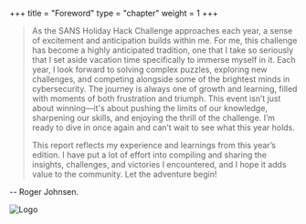 +++
title = "Foreword"
type = "chapter"
weight = 1
+++

> As the SANS Holiday Hack Challenge approaches each year, a sense of excitement and anticipation builds within me. For me, this challenge has become a highly anticipated tradition, one that I take so seriously that I set aside vacation time specifically to immerse myself in it. Each year, I look forward to solving complex puzzles, exploring new challenges, and competing alongside some of the brightest minds in cybersecurity. The journey is always one of growth and learning, filled with moments of both frustration and triumph. This event isn’t just about winning—it's about pushing the limits of our knowledge, sharpening our skills, and enjoying the thrill of the challenge. I’m ready to dive in once again and can’t wait to see what this year holds.
>
>This report reflects my experience and learnings from this year’s edition. I have put a lot of effort into compiling and sharing the insights, challenges, and victories I encountered, and I hope it adds value to the community. Let the adventure begin!

-- Roger Johnsen.

![Logo](/images/logo.png)
